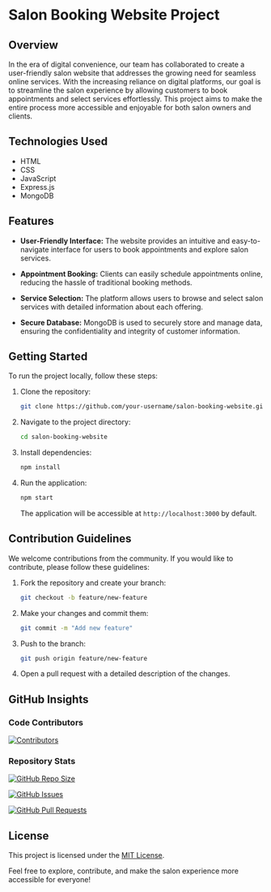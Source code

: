 # Salon Booking Website Project

## Overview

In the era of digital convenience, our team has collaborated to create a user-friendly salon website that addresses the growing need for seamless online services. With the increasing reliance on digital platforms, our goal is to streamline the salon experience by allowing customers to book appointments and select services effortlessly. This project aims to make the entire process more accessible and enjoyable for both salon owners and clients.

## Technologies Used

- HTML
- CSS
- JavaScript
- Express.js
- MongoDB

## Features

- **User-Friendly Interface:** The website provides an intuitive and easy-to-navigate interface for users to book appointments and explore salon services.

- **Appointment Booking:** Clients can easily schedule appointments online, reducing the hassle of traditional booking methods.

- **Service Selection:** The platform allows users to browse and select salon services with detailed information about each offering.

- **Secure Database:** MongoDB is used to securely store and manage data, ensuring the confidentiality and integrity of customer information.

## Getting Started

To run the project locally, follow these steps:

1. Clone the repository:

   ```bash
   git clone https://github.com/your-username/salon-booking-website.git
   ```

2. Navigate to the project directory:

   ```bash
   cd salon-booking-website
   ```

3. Install dependencies:

   ```bash
   npm install
   ```

4. Run the application:

   ```bash
   npm start
   ```

   The application will be accessible at `http://localhost:3000` by default.

## Contribution Guidelines

We welcome contributions from the community. If you would like to contribute, please follow these guidelines:

1. Fork the repository and create your branch:

   ```bash
   git checkout -b feature/new-feature
   ```

2. Make your changes and commit them:

   ```bash
   git commit -m "Add new feature"
   ```

3. Push to the branch:

   ```bash
   git push origin feature/new-feature
   ```

4. Open a pull request with a detailed description of the changes.

## GitHub Insights

### Code Contributors

[![Contributors](https://img.shields.io/github/contributors/your-username/salon-booking-website)](https://github.com/your-username/salon-booking-website/graphs/contributors)

### Repository Stats

[![GitHub Repo Size](https://img.shields.io/github/repo-size/your-username/salon-booking-website)](https://github.com/your-username/salon-booking-website)

[![GitHub Issues](https://img.shields.io/github/issues/your-username/salon-booking-website)](https://github.com/your-username/salon-booking-website/issues)

[![GitHub Pull Requests](https://img.shields.io/github/issues-pr/your-username/salon-booking-website)](https://github.com/your-username/salon-booking-website/pulls)

## License

This project is licensed under the [MIT License](LICENSE).

Feel free to explore, contribute, and make the salon experience more accessible for everyone!
